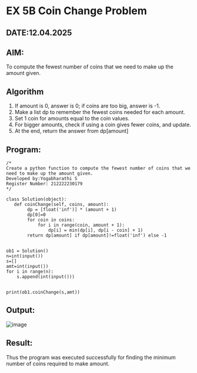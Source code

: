 # EX 5B Coin Change Problem
## DATE:12.04.2025
## AIM:
To compute the fewest number of coins that we need to make up the amount given.
## Algorithm
1. If amount is 0, answer is 0; if coins are too big, answer is -1.
2. Make a list dp to remember the fewest coins needed for each amount.
3. Set 1 coin for amounts equal to the coin values.
4. For bigger amounts, check if using a coin gives fewer coins, and update.
5. At the end, return the answer from dp[amount]
## Program:
```
/*
Create a python function to compute the fewest number of coins that we need to make up the amount given.
Developed by:Yogabharathi S 
Register Number: 212222230179 
*/
```
```
class Solution(object):
   def coinChange(self, coins, amount):
        dp = [float('inf')] * (amount + 1)
        dp[0]=0
        for coin in coins:
            for i in range(coin, amount + 1):
                dp[i] = min(dp[i], dp[i - coin] + 1)
        return dp[amount] if dp[amount]!=float('inf') else -1
      
      
ob1 = Solution()
n=int(input())
s=[]
amt=int(input())
for i in range(n):
    s.append(int(input()))


print(ob1.coinChange(s,amt))
```
## Output:
![image](https://github.com/user-attachments/assets/f69b3af4-c72b-4f42-b6e4-9f2c20e6637e)

## Result:
Thus the program was executed successfully for finding the minimum number of coins required to make amount.

